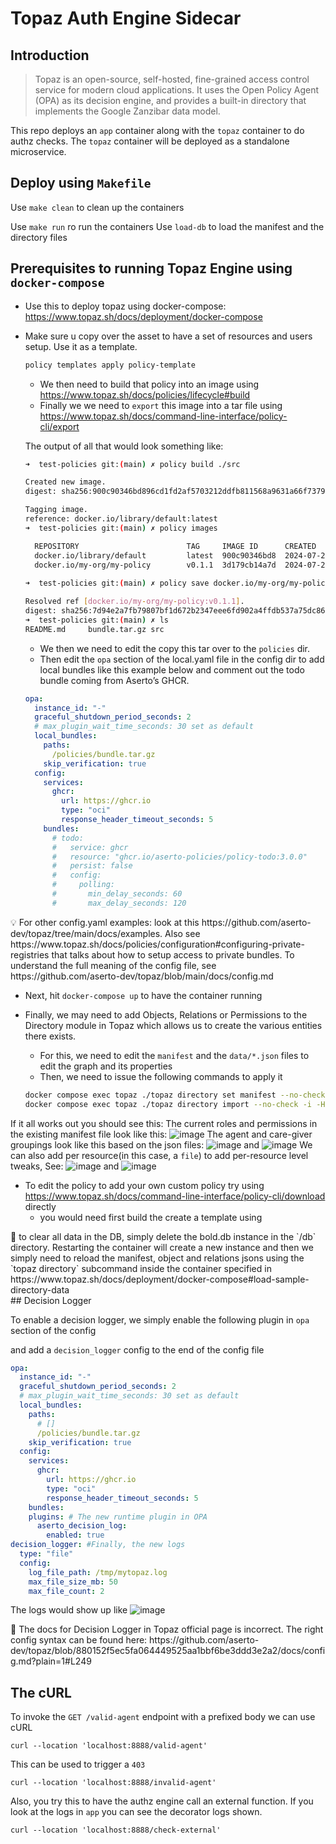 # Topaz Auth Engine Sidecar
## Introduction
> Topaz is an open-source, self-hosted, fine-grained access control service for modern cloud applications. It uses the Open Policy Agent (OPA) as its decision engine, and provides a built-in directory that implements the Google Zanzibar data model.

This repo deploys an `app` container along with the `topaz` container to do authz checks. The `topaz` container will be deployed as a standalone microservice.
## Deploy using `Makefile`
Use `make clean` to clean up the containers

Use `make run` ro run the containers
Use `load-db` to load the manifest and the directory files

## Prerequisites to running Topaz Engine using `docker-compose`

- Use this to deploy topaz using docker-compose: https://www.topaz.sh/docs/deployment/docker-compose
- Make sure u copy over the asset to have a set of resources and users setup. Use it as a template. 
    
    ```bash
    policy templates apply policy-template
    ```
    
    - We then need to build that policy into an image using https://www.topaz.sh/docs/policies/lifecycle#build
    - Finally we we need to `export` this image into a tar file using https://www.topaz.sh/docs/command-line-interface/policy-cli/export
    
    The output of all that would look something like:
    
    ```bash
    ➜  test-policies git:(main) ✗ policy build ./src                           
    
    Created new image.
    digest: sha256:900c90346bd896cd1fd2af5703212ddfb811568a9631a66f73795f17b3a63ecf
    
    Tagging image.
    reference: docker.io/library/default:latest
    ➜  test-policies git:(main) ✗ policy images
    
      REPOSITORY                        TAG     IMAGE ID      CREATED               SIZE  
      docker.io/library/default         latest  900c90346bd8  2024-07-26T13:51:17Z  748B  
      docker.io/my-org/my-policy        v0.1.1  3d179cb14a7d  2024-07-26T13:46:02Z  750B  
      
    ➜  test-policies git:(main) ✗ policy save docker.io/my-org/my-policy:v0.1.1
    
    Resolved ref [docker.io/my-org/my-policy:v0.1.1].
    digest: sha256:7d94e2a7fb79807bf1d672b2347eee6fd902a4ffdb537a75dc8691a91ba0c161
    ➜  test-policies git:(main) ✗ ls
    README.md     bundle.tar.gz src
    ```
    
    - We then we need to edit the copy this tar over to the `policies` dir.
    - Then edit the `opa` section of the local.yaml file in the config dir to add local bundles like this example below and comment out the todo bundle coming from Aserto’s GHCR.
    
    ```yaml
    opa:
      instance_id: "-"
      graceful_shutdown_period_seconds: 2
      # max_plugin_wait_time_seconds: 30 set as default
      local_bundles:
        paths:
          /policies/bundle.tar.gz
        skip_verification: true
      config:
        services:
          ghcr:
            url: https://ghcr.io
            type: "oci"
            response_header_timeout_seconds: 5
        bundles:
          # todo:
          #   service: ghcr
          #   resource: "ghcr.io/aserto-policies/policy-todo:3.0.0"
          #   persist: false
          #   config:
          #     polling:
          #       min_delay_seconds: 60
          #       max_delay_seconds: 120
    
    ```
    

<aside>
💡 For other config.yaml examples: look at this https://github.com/aserto-dev/topaz/tree/main/docs/examples. Also see https://www.topaz.sh/docs/policies/configuration#configuring-private-registries that talks about how to setup access to private bundles.  To understand the full meaning of the config file, see https://github.com/aserto-dev/topaz/blob/main/docs/config.md

</aside>

- Next, hit `docker-compose up` to have the container running
- Finally, we may need to add Objects, Relations or Permissions to the Directory module in Topaz which allows us to create the various entities there exists.
    - For this, we need to edit the `manifest` and the `data/*.json` files to edit the graph and its properties
    - Then, we need to issue the following commands to apply it
    
    ```bash
    docker compose exec topaz ./topaz directory set manifest --no-check -i /data/manifest.yaml
    docker compose exec topaz ./topaz directory import --no-check -i -H localhost:9292 -d /data
    ```
    



If it all works out you should see this:
The current roles and permissions in the existing manifest file look like this: ![image](./manifest.png) The agent and care-giver groupings look like this based on the json files: ![image](./agent.png) and ![image](./care-giver-group.png) We can also add per resource(in this case, a `file`) to add per-resource level tweaks, See: ![image](claims.png) and ![image](./journey.png)
- To edit the policy to add your own custom policy try using https://www.topaz.sh/docs/command-line-interface/policy-cli/download directly
    - you would need first build the create a template using

<aside>
👀 to clear all data in the DB, simply delete the bold.db instance in the `/db` directory. Restarting the container will create a new instance and then we simply need to reload the manifest, object and relations jsons using the `topaz directory` subcommand inside the container specified in https://www.topaz.sh/docs/deployment/docker-compose#load-sample-directory-data

</aside>
## Decision Logger

To enable a decision logger, we simply enable the following plugin in `opa` section of the config

and add a `decision_logger` config to the end of the config file

```yaml
opa:
  instance_id: "-"
  graceful_shutdown_period_seconds: 2
  # max_plugin_wait_time_seconds: 30 set as default
  local_bundles:
    paths:
      # []
      /policies/bundle.tar.gz
    skip_verification: true
  config:
    services:
      ghcr:
        url: https://ghcr.io
        type: "oci"
        response_header_timeout_seconds: 5
    bundles:
    plugins: # The new runtime plugin in OPA
      aserto_decision_log:
        enabled: true
decision_logger: #Finally, the new logs
  type: "file"
  config:
    log_file_path: /tmp/mytopaz.log
    max_file_size_mb: 50
    max_file_count: 2
```

The logs would show up like ![image](decision_logger.png)

<aside>
👀 The docs for Decision Logger in Topaz official page is incorrect. The right config syntax can be found here: https://github.com/aserto-dev/topaz/blob/880152f5ec5fa064449525aa1bbf6be3ddd3e2a2/docs/config.md?plain=1#L249

</aside>


## The cURL 
To invoke the `GET /valid-agent` endpoint with a prefixed body we can use cURL
```
curl --location 'localhost:8888/valid-agent'
```

This can be used to trigger a `403` 
```
curl --location 'localhost:8888/invalid-agent'
```
Also, you try this to have the authz engine call an external function. If you look at the logs in `app` you can see the decorator logs shown.
```
curl --location 'localhost:8888/check-external'
```

